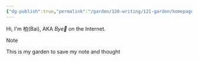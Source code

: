 ```yaml
---
{"dg-publish":true,"permalink":"/garden/120-writing/121-garden/homepage/","tags":["gardenEntry"]}
---
```


Hi, I'm 柏(Bai), AKA *Bye👋* on the Internet.

>[!note]
>This is my garden to save my note and thought